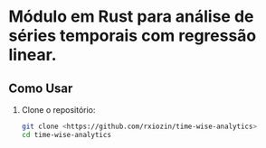 # Módulo em Rust para análise de séries temporais com regressão linear.

## Como Usar
1. Clone o repositório:
   ```bash
   git clone <https://github.com/rxiozin/time-wise-analytics>
   cd time-wise-analytics
